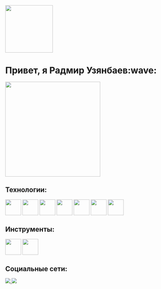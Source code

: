 <div align="left">
    <img width="150" src="https://komarev.com/ghpvc/?username=uzyanbaev&color=539bf5">
</div>


<h1 align="left"><b>Привет, я Радмир Узянбаев</b>:wave:</h1> 

<p align="left">
  <a href="https://github.com/DenverCoder1/readme-typing-svg">
    <img width="300" src="https://readme-typing-svg.herokuapp.com?lines=Frontend+Web+Developer&center=true&width=245&height=40&color=539bf5">
  </a>
</p>

<h2 align="left"><b>Технологии:</b></h2>
<p align="left">
    <img width="50" src="https://cdn.jsdelivr.net/gh/devicons/devicon/icons/html5/html5-original.svg" />
    <img width="50" src="https://cdn.jsdelivr.net/gh/devicons/devicon/icons/css3/css3-original.svg" />
    <img width="50" src="https://cdn.jsdelivr.net/gh/devicons/devicon/icons/sass/sass-original.svg" />
    <img width="50" src="https://cdn.jsdelivr.net/gh/devicons/devicon/icons/bootstrap/bootstrap-original.svg" />
    <img width="50" src="https://cdn.jsdelivr.net/gh/devicons/devicon/icons/javascript/javascript-original.svg" />
    <img width="50" src="https://cdn.jsdelivr.net/gh/devicons/devicon/icons/gulp/gulp-plain.svg" />
    <img width="50" src="https://cdn.jsdelivr.net/gh/devicons/devicon/icons/git/git-original.svg" />
</p>



<h2 align="left"><b>Инструменты:</b></h2>
<p align="left">
  <img width="50" src="https://cdn.jsdelivr.net/gh/devicons/devicon/icons/vscode/vscode-original.svg" />
  <img width="50" src="https://cdn.jsdelivr.net/gh/devicons/devicon/icons/figma/figma-original.svg" />
</p>

<h2 align="left"><b>Социальные сети:</b></h2>
<p align="left">
  <a href="https://vk.com/uzyanbaev">
    <img src="https://img.shields.io/badge/вконтакте-%232E87FB.svg?&style=for-the-badge&logo=vk&logoColor=white">
  </a>
  <a href="https://www.linkedin.com/in/uzyanbaev">
    <img src="https://img.shields.io/badge/LinkedIn-0A66C2?style=for-the-badge&logo=linkedin&logoColor=white">
  </a>
</p>
